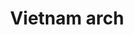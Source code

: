 ---
pid: LLB76
title: Vietnam arch
location_transcription: 10 st. and Packer ave.
zipcode: '19148'
outside_phl: 
neighborhood: Whitman,Pennsport,South Philadelphia
age: '11'
age_range: 6-13
instagram: 
image_file_name: LLB_76.jpg
proposal_transcription: 
topic: Culture,Globalism,Immigration,Inclusivity,Race Ethnicity
topic_summary: 0, 0, 0, 0, 0
type: Gateway,Arch
keywords_other: arch, Vietnam, Vietnamese, asian, immigration, culture, enclave
credit: Onix
image_labels: 
twitter: 
facebook: 
permalink: "/monuments/llb76/"
layout: item-page
---